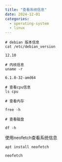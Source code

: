 ```yaml
---
title: "查看系统信息"
date: 2024-12-01
categories:
  - operating-system
  - linux
---
```


```
# debian 版本信息 
cat /etc/debian_version

12.10

# 内核信息
uname -r 

6.1.0-32-amd64

# 查看cpu信息
ls cpu

# 查看内存

free -h

# 查看磁盘

df -h
```


使用neofetch查看系统信息

```
apt install neofetch

neofetch
```
